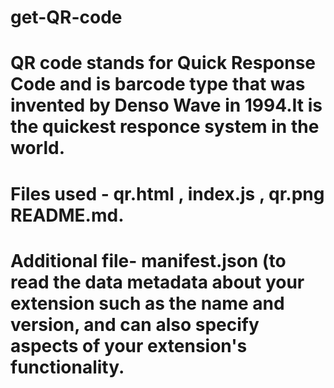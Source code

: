 # get-QR-code
 # QR code stands for Quick Response Code and is barcode type that was invented by Denso Wave in 1994.It is the quickest responce system in the world.

 # Files used - qr.html , index.js , qr.png README.md.
 # Additional file- manifest.json (to read the data  metadata about your extension such as the name and version, and can also specify aspects of your extension's functionality.
